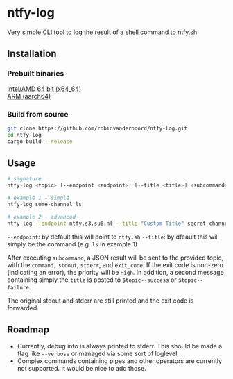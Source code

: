 # ntfy-log

Very simple CLI tool to log the result of a shell command to ntfy.sh

## Installation

### Prebuilt binaries

[Intel/AMD 64 bit (x64_64)](https://download.s3.su6.nl/x86_64/ntfy-log)  
[ARM (aarch64)](https://download.s3.su6.nl/aarch64/ntfy-log)

### Build from source

```bash
git clone https://github.com/robinvandernoord/ntfy-log.git
cd ntfy-log
cargo build --release
```

## Usage

```bash
# signature
ntfy-log <topic> [--endpoint <endpoint>] [--title <title>] <subcommand>...

# example 1 - simple
ntfy-log some-channel ls

# example 2 - advanced
ntfy-log --endpoint ntfy.s3.su6.nl --title "Custom Title" secret-channel ls -alh
```

`--endpoint`: by default this will point to `ntfy.sh`
`--title`: by dfeault this will simply be the command (e.g. `ls` in example 1)

After executing `subcommand`, a JSON result will be sent to the provided topic, with the `command,` `stdout`, `stderr`,
and `exit_code`.
If the exit code is non-zero (indicating an error), the priority will be `High`.
In addition, a second message containing simply the `title` is posted to `$topic--success` or `$topic--failure`.

The original stdout and stderr are still printed and the exit code is forwarded.

## Roadmap

- Currently, debug info is always printed to stderr. This should be made a flag like `--verbose` or managed via some sort
of loglevel.
- Complex commands containing pipes and other operators are currently not supported. It would be nice to add those.
